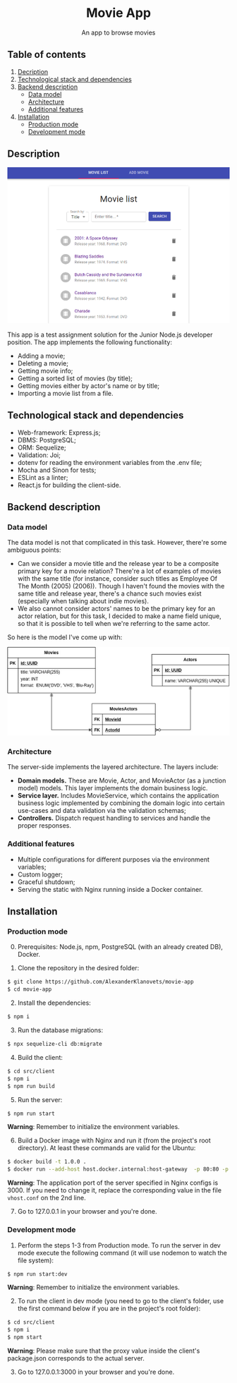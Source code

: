 <h1 align="center">Movie App</h1>
<p align="center">
  An app to browse movies
</p>

## Table of contents

1. [Decription](#description)
2. [Technological stack and dependencies](#technological-stack-and-dependencies)
3. [Backend description](#backend-description)
    - [Data model](#data-model)
    - [Architecture](#architecture)
    - [Additional features](#additional-features)
4. [Installation](#installation)
    - [Production mode](#production-mode)
    - [Development mode](#development-mode)

## Description

![Main page](/resources/images/mainPage.png)

This app is a test assignment solution for the Junior Node.js developer position. The app implements the following functionality:

- Adding a movie;
- Deleting a movie;
- Getting movie info;
- Getting a sorted list of movies (by title);
- Getting movies either by actor's name or by title;
- Importing a movie list from a file.

## Technological stack and dependencies

- Web-framework: Express.js;
- DBMS: PostgreSQL;
- ORM: Sequelize;
- Validation: Joi;
- dotenv for reading the environment variables from the .env file;
- Mocha and Sinon for tests;
- ESLint as a linter;
- React.js for building the client-side.

## Backend description

### Data model

The data model is not that complicated in this task. However, there're some ambiguous points:

- Can we consider a movie title and the release year to be a composite primary key for a movie relation? There're a lot of examples of movies with the same title (for instance, consider such titles as Employee Of The Month (2005) (2006)). Though I haven't found the movies with the same title and release year, there's a chance such movies exist (especially when talking about indie movies).
- We also cannot consider actors' names to be the primary key for an actor relation, but for this task, I decided to make a name field unique, so that it is possible to tell when we're referring to the same actor.

So here is the model I've come up with:

![Data Model](/resources/images/dataModel.jpg)

### Architecture

The server-side implements the layered architecture. The layers include:

- **Domain models.** These are Movie, Actor, and MovieActor (as a junction model) models. This layer implements the domain business logic.
- **Service layer.** Includes MovieService, which contains the application business logic implemented by combining the domain logic into certain use-cases and data validation via the validation schemas;
- **Controllers.** Dispatch request handling to services and handle the proper responses.

### Additional features

- Multiple configurations for different purposes via the environment variables;
- Custom logger;
- Graceful shutdown;
- Serving the static with Nginx running inside a Docker container.

## Installation

### Production mode

0. Prerequisites: Node.js, npm, PostgreSQL (with an already created DB), Docker.

1. Clone the repository in the desired folder:

```bash
$ git clone https://github.com/AlexanderKlanovets/movie-app
$ cd movie-app
```

2. Install the dependencies:

```bash
$ npm i
```

3. Run the database migrations:

```bash
$ npx sequelize-cli db:migrate
```

4. Build the client:

```bash
$ cd src/client
$ npm i
$ npm run build
```

5. Run the server:

```bash
$ npm run start
```

**Warning**: Remember to initialize the environment variables.

6. Build a Docker image with Nginx and run it (from the project's root directory). At least these commands are valid for the Ubuntu:

```bash
$ docker build -t 1.0.0 .
$ docker run --add-host host.docker.internal:host-gateway  -p 80:80 -p 443:443 -v `pwd`/src/client/build:/www/ --name nginx-movie-app 1.0.0
```

**Warning**: The application port of the server specified in Nginx configs is 3000. If you need to change it, replace the corresponding value in the file ```vhost.conf``` on the 2nd line.

7. Go to 127.0.0.1 in your browser and you're done.

### Development mode

1. Perform the steps 1-3 from Production mode. To run the server in dev mode execute the following command (it will use nodemon to watch the file system):

```bash
$ npm run start:dev
```

**Warning**: Remember to initialize the environment variables.

2. To run the client in dev mode (you need to go to the client's folder, use the first command below if you are in the project's root folder):

```bash
$ cd src/client
$ npm i
$ npm start
```

**Warning**: Please make sure that the proxy value inside the client's package.json corresponds to the actual server.

3. Go to 127.0.0.1:3000 in your browser and you're done.